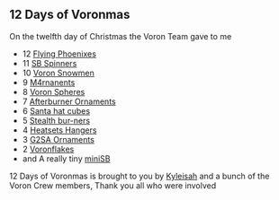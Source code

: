 ## 12 Days of Voronmas
On the twelfth day of Christmas the Voron Team gave to me

* 12 [Flying Phoenixes](./Phoenix_Ornament)
* 11 [SB Spinners](./SB_Spinner_Ornament)
* 10 [Voron Snowmen](./Voron_Snowman)
* 9  [M4rnanents](./M4nament)
* 8  [Voron Spheres](./Voron_Sphere_Ornaments)
* 7  [Afterburner Ornaments](./Afterburner_Ornament)
* 6  [Santa hat cubes](./SantaHatCube)
* 5  [Stealth bur-ners](./StealthBurner_Ornament)
* 4  [Heatsets Hangers](./HeatSetHanger)
* 3  [G2SA Ornaments](./G2SA_Ornament)
* 2  [Voronflakes](./VoronFlakes)
* and A really tiny [miniSB](./MiniSB_Ornament)


12 Days of Voronmas is brought to you by [Kyleisah](https://github.com/kyleisah/) and a bunch of the Voron Crew members, Thank you all who were involved 
